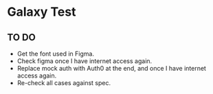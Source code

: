 # Galaxy Test

## TO DO
* Get the font used in Figma.
* Check figma once I have internet access again.
* Replace mock auth with Auth0 at the end, and once I have internet access again.
* Re-check all cases against spec.

